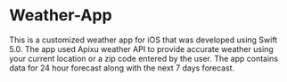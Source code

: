 # Weather-App

This is a customized weather app for iOS that was developed using Swift 5.0. The app used Apixu weather API to provide accurate weather using your current location or a zip code entered by the user. The app contains data for 24 hour forecast along with the next 7 days forecast.

